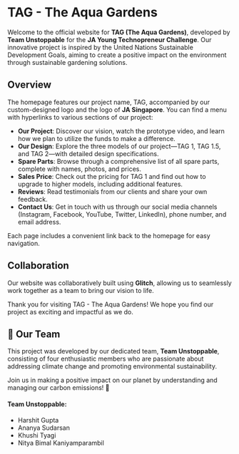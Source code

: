 # TAG - The Aqua Gardens

Welcome to the official website for **TAG (The Aqua Gardens)**, developed by **Team Unstoppable** for the **JA Young Technopreneur Challenge**. Our innovative project is inspired by the United Nations Sustainable Development Goals, aiming to create a positive impact on the environment through sustainable gardening solutions.

## Overview

The homepage features our project name, TAG, accompanied by our custom-designed logo and the logo of **JA Singapore**. You can find a menu with hyperlinks to various sections of our project:

- **Our Project**: Discover our vision, watch the prototype video, and learn how we plan to utilize the funds to make a difference.
- **Our Design**: Explore the three models of our project—TAG 1, TAG 1.5, and TAG 2—with detailed design specifications.
- **Spare Parts**: Browse through a comprehensive list of all spare parts, complete with names, photos, and prices.
- **Sales Price**: Check out the pricing for TAG 1 and find out how to upgrade to higher models, including additional features.
- **Reviews**: Read testimonials from our clients and share your own feedback.
- **Contact Us**: Get in touch with us through our social media channels (Instagram, Facebook, YouTube, Twitter, LinkedIn), phone number, and email address.

Each page includes a convenient link back to the homepage for easy navigation.

## Collaboration

Our website was collaboratively built using **Glitch**, allowing us to seamlessly work together as a team to bring our vision to life.

Thank you for visiting TAG - The Aqua Gardens! We hope you find our project as exciting and impactful as we do.

## 👥 Our Team

This project was developed by our dedicated team, **Team Unstoppable**, consisting of four enthusiastic members who are passionate about addressing climate change and promoting environmental sustainability.

Join us in making a positive impact on our planet by understanding and managing our carbon emissions! 🌱

#### Team Unstoppable: 

- Harshit Gupta
- Ananya Sudarsan
- Khushi Tyagi
- Nitya Bimal Kaniyamparambil
